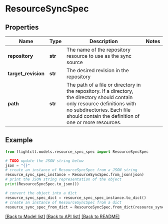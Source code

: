 # ResourceSyncSpec


## Properties

Name | Type | Description | Notes
------------ | ------------- | ------------- | -------------
**repository** | **str** | The name of the repository resource to use as the sync source  | 
**target_revision** | **str** | The desired revision in the repository | 
**path** | **str** | The path of a file or directory in the repository. If a directory, the directory should contain only resource definitions with no subdirectories. Each file should contain the definition of one or more resources.  | 

## Example

```python
from flightctl.models.resource_sync_spec import ResourceSyncSpec

# TODO update the JSON string below
json = "{}"
# create an instance of ResourceSyncSpec from a JSON string
resource_sync_spec_instance = ResourceSyncSpec.from_json(json)
# print the JSON string representation of the object
print(ResourceSyncSpec.to_json())

# convert the object into a dict
resource_sync_spec_dict = resource_sync_spec_instance.to_dict()
# create an instance of ResourceSyncSpec from a dict
resource_sync_spec_from_dict = ResourceSyncSpec.from_dict(resource_sync_spec_dict)
```
[[Back to Model list]](../README.md#documentation-for-models) [[Back to API list]](../README.md#documentation-for-api-endpoints) [[Back to README]](../README.md)


